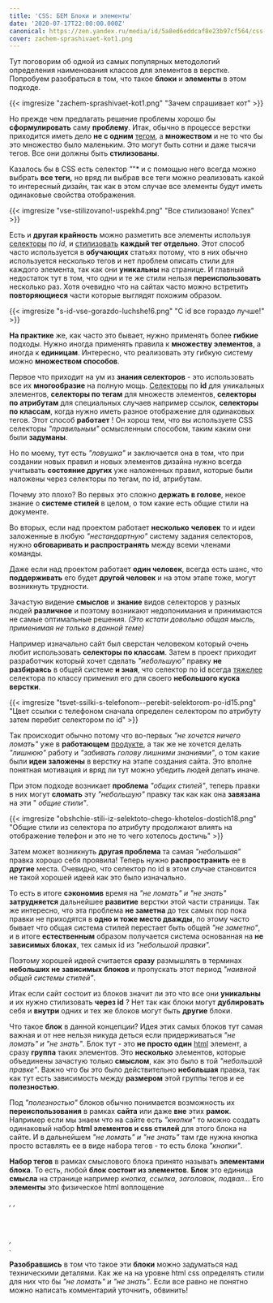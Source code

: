 ```yaml
---
title: 'CSS: БЕМ Блоки и элементы'
date: '2020-07-17T22:00:00.000Z'
canonical: https://zen.yandex.ru/media/id/5a8ed6eddcaf8e23b97cf564/css-bem-bloki-i-elementy-5dda41871d7c9c37ebeddd28
cover: zachem-sprashivaet-kot1.png
---
```

Тут поговорим об одной из самых популярных методологий определения наименования классов для элементов в верстке. Попробуем разобраться в том, что такое **блоки** и **элементы** в этом подходе.

<!--more-->
{{< imgresize "zachem-sprashivaet-kot1.png" "Зачем спрашивает кот" >}} 

Но прежде чем предлагать решение проблемы хорошо бы **сформулировать** саму **проблему**. Итак, обычно в процессе верстки приходится иметь дело **не с одним** [тегом](/blog/osnovi-html), а **множеством** и не то что бы это множество было маленьким. Это могут быть сотни и даже тысячи тегов. Все они должны быть **стилизованы**.

Казалось бы в CSS есть селектор *"*"* и с помощью него всегда можно выбрать **все теги,** но вряд ли выбрав все теги можно реализовать какой то интересный дизайн, так как в этом случае все элементы будут иметь одинаковые свойства отображения.

{{< imgresize "vse-stilizovano!-uspekh4.png" "Все стилизовано! Успех" >}} 

Есть и **другая крайность** можно разметить все элементы используя [селекторы](/blog/osnovi-sss-selektori) по *id*, и [стилизовать](/blog/osnovi-css-uroven-pravil) **каждый тег отдельно**. Этот способ часто используется в **обучающих** статьях потому, что в них обычно используется несколько тегов и нет проблем описать стили для каждого элемента, так как они **уникальны** на странице. И главный недостаток тут в том, что одни и те же стили нельзя **переиспользовать** несколько раз. Хотя очевидно что на сайтах часто можно встретить **повторяющиеся** части которые выглядят похожим образом.

{{< imgresize "s-id-vse-gorazdo-luchshe!6.png" "С id все гораздо лучше!" >}} 

**На практике** же, как часто это бывает, нужно применять более **гибкие** подходы. Нужно иногда применять правила к **множеству элементов**, а иногда к **единицам**. Интересно, что реализовать эту гибкую систему можно **множеством способов**.

Первое что приходит на ум из **знания селекторов** - это использовать все их **многообразие** на полную мощь. [Селекторы](/blog/osnovi-sss-selektori) по **id** для уникальных элементов, **селекторы по тегам** для множеств элементов, **селекторы по атрибутам** для специальных случаев например ссылок, **селекторы по классам**, когда нужно иметь разное отображение для одинаковых тегов. Этот способ **работает** ! Он хорош тем, что вы используете CSS селекторы *"правильным"* осмысленным способом, таким каким они были **задуманы**.

Но по моему, тут есть *"ловушка"* и заключается она в том, что при создании новых правил и новых элементов дизайна нужно всегда учитывать **состояние других** уже наложенных правил, которые были наложены через селекторы по тегам, по id, атрибутам.

Почему это плохо? Во первых это сложно **держать в голове**, некое знание о **системе стилей** в целом, о том какие есть общие стили на документе.

Во вторых, если над проектом работает **несколько** **человек** то и идеи заложенные в любую *"нестандартную"* систему задания селекторов, нужно **обговаривать и распространять** между всеми членами команды.

Даже если над проектом работает **один человек**, всегда есть шанс, что **поддерживать** его будет **другой человек** и на этом этапе тоже, могут возникнуть трудности.

Зачастую видение **смыслов** и **знание** видов селекторов у разных людей **различное** и поэтому возникают недопонимания и принимаются не самые оптимальные решения. *(Это кстати довольно общая мысль, применимая не только в данной теме)*

Например изначально сайт был сверстан человеком который очень любит использовать **селекторы по классам**. Затем в проект приходит разработчик который хочет сделать *"небольшую"* правку **не разбираясь** в общей системе **и зная**, что селектор по id всегда [тяжелее](/blog/osnovi-css-vesa-selektorov) селектора по классу применил его для своего **небольшого куска верстки**.

{{< imgresize "tsvet-ssilki-s-telefonom--perebit-selektorom-po-id15.png" "Цвет ссылки с телефоном сначала определен селектором по атрибуту затем перебит селектором по id" >}} 

Так происходит обычно потому что во-первых *"не хочется ничего ломать"* уже в **работающем** [продукте](/blog/staticheskii-sait-dlya-proekta-na-github), а так же не хочется делать *"лишнюю"* работу и *"забивать голову лишними знаниями"*, о том какие были **идеи заложены** в верстку на этапе создания сайта. Это вполне понятная мотивация и вряд ли тут можно убедить людей делать иначе.

При этом подходе возникает **проблема** *"общих стилей"*, теперь правки в них могут **сломать** эту *"небольшую"* правку так как как она **завязана** на эти " *общие стили"*.

{{< imgresize "obshchie-stili-iz-selektoto-chego-khotelos-dostich18.png" "Общие стили из селектора по атрибуту продолжают влиять на отображение телефон и это не то чего хотелось достичь" >}} 

Затем может возникнуть **другая проблема** та самая *"небольшая"* правка хорошо себя проявила! Теперь нужно **распространить** ее в **другие** места. Очевидно, что селектор по id в этом случае становится не такой хорошей идеей как это было изначально.

То есть в итоге **сэкономив** время на *"не ломать" и "не знать"* **затрудняется** дальнейшее **развитие** верстки этой части страницы. Так же интересно, что эта проблема **не заметна** до тех самых пор пока правки не приходятся в **одно и тоже место дважды**, по этому часто бывает что общая система стилей перестает быть общей *"не заметно"*, и в итоге **естественным** образом получается система основанная на **не зависимых блоках**, тех самых id из *"небольшой правки".*

Поэтому хорошей идеей считается **сразу** размышлять в терминах **небольших не зависимых блоков** и пропускать этот период *"наивной общей системы стилей"*.

Итак если сайт состоит из блоков значит ли это что все они **уникальны** и их нужно стилизовать **через id** ? Нет так как блоки могут **дублировать** себя и **внутри** одних и тех же блоков могут быть **другие** блоки.

Что такое **блок** в данной концепции? Идея этих самых блоков тут самая важная и от нее нельзя никуда деться если придерживаться *"не ломать" и "не знать"*. Блок тут - это **не просто один** [html](/blog/osnovi-html) элемент, а сразу **группа** таких элементов. Это **несколько** элементов, которые объединены зачастую только **смыслом**, как это было в той *"небольшой правке"*. Важно что бы это было действительно **небольшая** правка, так как тут есть зависимость между **размером** этой группы тегов и ее **полезностью**.

Под *"полезностью"* блоков обычно понимается возможность их **переиспользования** в рамках **сайта** или даже **вне** этих **рамок**. Например если мы знаем что на сайте есть *"кнопки"* то можно создать одинаковый набор **html элементов и css стилей** для этого блока на сайте. И в дальнейшем *"не ломать" и "не знать"* там где нужна кнопка просто вставлять ее в виде набора тегов - то есть блока *"кнопки"*.

**Набор тегов** в рамках смыслового блока принято называть **элементами блока**. То есть, любой **блок состоит из элементов**. **Блок** это единица **смысла** на странице например *кнопка, ссылка, заголовок, подвал...* Его **элементы** это физическое html воплощение *<div></div>, <a></a>, <header></header>, <footer></footer>.*

**Разобравшись** в том что такое эти **блоки** можно задуматься над техническими деталями. Как же на на уровне html css определять стили для них что бы *"не ломать" и "не знать"*. Если все равно не понятно можно написать комментарий уточнить, обвинить!

